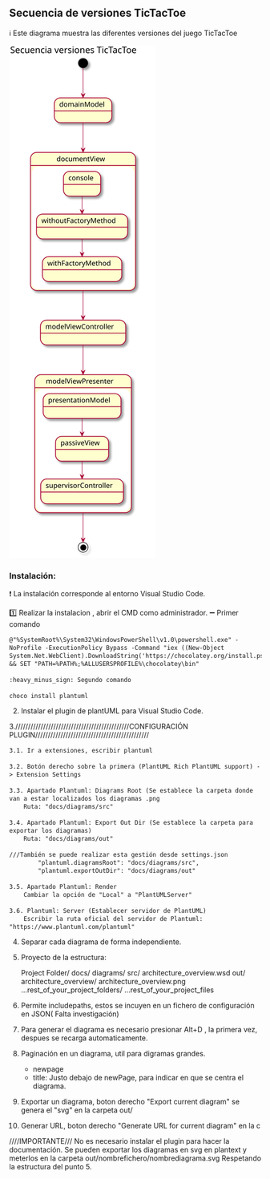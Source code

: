 ## Secuencia de versiones TicTacToe

:information_source: Este diagrama muestra las diferentes versiones del juego TicTacToe

![DiagramaSecuencia](/docs/diagrams/out/TicTacToe/TicTacToe.svg)

### Instalación:

❗ La instalación corresponde al entorno Visual Studio Code.

:one: Realizar la instalacion , abrir el CMD como administrador.
	:heavy_minus_sign: Primer comando

	@"%SystemRoot%\System32\WindowsPowerShell\v1.0\powershell.exe" -NoProfile -ExecutionPolicy Bypass -Command "iex ((New-Object System.Net.WebClient).DownloadString('https://chocolatey.org/install.ps1'))" && SET "PATH=%PATH%;%ALLUSERSPROFILE%\chocolatey\bin"
	
	:heavy_minus_sign: Segundo comando
    
    choco install plantuml

2. Instalar el plugin de plantUML para Visual Studio Code.

3./////////////////////////////////////////////CONFIGURACIÓN PLUGIN/////////////////////////////////////////////

	3.1. Ir a extensiones, escribir plantuml

	3.2. Botón derecho sobre la primera (PlantUML Rich PlantUML support) -> Extension Settings

	3.3. Apartado Plantuml: Diagrams Root (Se establece la carpeta donde van a estar localizados los diagramas .png
		Ruta: "docs/diagrams/src"

	3.4. Apartado Plantuml: Export Out Dir (Se establece la carpeta para exportar los diagramas)
		Ruta: "docs/diagrams/out"

	///También se puede realizar esta gestión desde settings.json
			"plantuml.diagramsRoot": "docs/diagrams/src",
			"plantuml.exportOutDir": "docs/diagrams/out"
	
	3.5. Apartado Plantuml: Render 
		Cambiar la opción de "Local" a "PlantUMLServer"
	
	3.6. Plantuml: Server (Establecer servidor de PlantUML)
		Escribir la ruta oficial del servidor de Plantuml: "https://www.plantuml.com/plantuml"

4. Separar cada diagrama de forma independiente.

5. Proyecto de la estructura:
	
	Project Folder/
  docs/
    diagrams/
      src/
        architecture_overview.wsd
      out/
        architecture_overview/
          architecture_overview.png
  ...rest_of_your_project_folders/
  ...rest_of_your_project_files 

6. Permite includepaths, estos se incuyen en un fichero de configuración en JSON( Falta investigación)

7. Para generar el diagrama es necesario presionar Alt+D , la primera vez, despues se recarga automaticamente.

8. Paginación en un diagrama, util para digramas grandes.
	- newpage
	- title: Justo debajo de newPage, para indicar en que se centra el diagrama.

9. Exportar un diagrama, boton derecho "Export current diagram" se genera el "svg" en la carpeta out/

10. Generar URL, boton derecho "Generate URL for current diagram" en la c

////IMPORTANTE///
No es necesario instalar el plugin para hacer la documentación. Se pueden exportar los diagramas en svg en plantext y meterlos en la carpeta out/nombrefichero/nombrediagrama.svg
Respetando la estructura del punto 5.

